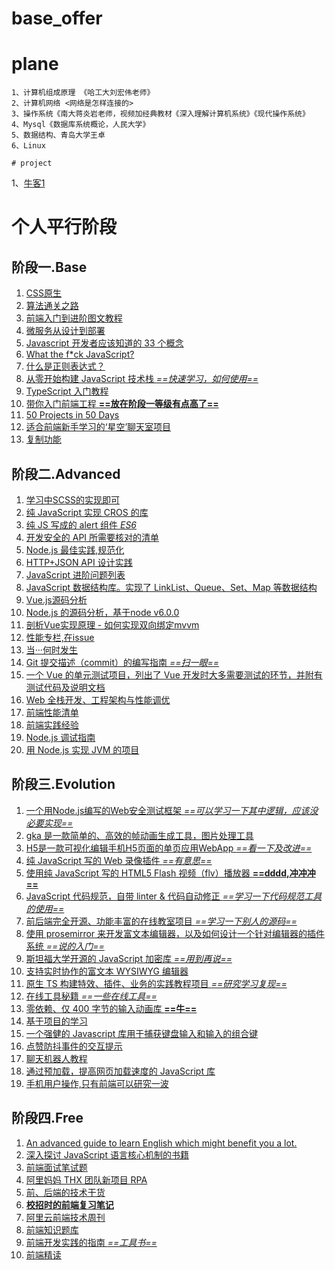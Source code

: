 <!--
 * @Author: Merlynr
 * @Date: 2022-03-17 16:53:40
 * @LastEditTime: 2022-05-16 17:17:18
 * @LastEditors: your name
 * @Description: 
 * @FilePath: \byYourself\README.md
 * 少年强，中国强！
-->
# base_offer

# plane

```
1、计算机组成原理 《哈工大刘宏伟老师》
2、计算机网络 <网络是怎样连接的>
3、操作系统《南大蒋炎岩老师，视频加经典教材《深入理解计算机系统》《现代操作系统》
4、Mysql《数据库系统概论，人民大学》
5、数据结构、青岛大学王卓
6、Linux

# project
```
1、[牛客1](https://www.nowcoder.com/discuss/203141?type=1)

# 个人平行阶段

## 阶段一.Base

1. [CSS原生](https://github.com/adamschwartz/magic-of-css)
2. [算法通关之路](https://github.com/azl397985856/leetcode)
3. [前端入门到进阶图文教程](https://github.com/qianguyihao/Web)
4. [微服务从设计到部署](https://docshome.gitbook.io/microservices/)
5. [ Javascript 开发者应该知道的 33 个概念](https://github.com/leonardomso/33-js-concepts)
6. [What the f*ck JavaScript?](https://github.com/denysdovhan/wtfjs)
7. [什么是正则表达式？](https://github.com/ziishaned/learn-regex)
8. [从零开始构建 JavaScript 技术栈 *==快速学习，如何使用==*](https://github.com/xitu/js-stack-from-scratch#%E7%9B%AE%E5%BD%95)
9. [TypeScript 入门教程](https://github.com/xcatliu/typescript-tutorial)
10. [带你入门前端工程 **==放在阶段一等级有点高了==**](https://github.com/woai3c/introduction-to-front-end-engineering)
11. [50 Projects in 50 Days](https://github.com/bradtraversy/50projects50days)
12. [适合前端新手学习的‘星空’聊天室项目](https://github.com/genaller/genal-chat)
13. [复制功能](https://github.com/zenorocha/clipboard.js)

## 阶段二.Advanced
1. [学习中SCSS的实现即可](https://github.com/miniMAC/magic)
2. [纯 JavaScript 实现 CROS 的库](https://github.com/jpillora/xdomain)
3. [纯 JS 写成的 alert 组件 *ES6*](https://github.com/t4t5/sweetalert)
4. [开发安全的 API 所需要核对的清单](https://github.com/shieldfy/API-Security-Checklist/blob/master/README-zh.md)
5. [Node.js 最佳实践,规范化](https://github.com/goldbergyoni/nodebestpractices/blob/master/README.chinese.md)
6. [HTTP+JSON API 设计实践](https://github.com/interagent/http-api-design)
7. [JavaScript 进阶问题列表](https://github.com/lydiahallie/javascript-questions)
8. [ JavaScript 数据结构库。实现了 LinkList、Queue、Set、Map 等数据结构](https://github.com/ZLY201/js-sdsl)
9. [Vue.js源码分析](https://github.com/answershuto/learnVue)
10. [Node.js 的源码分析，基于node v6.0.0](https://github.com/yjhjstz/deep-into-node)
11. [剖析Vue实现原理 - 如何实现双向绑定mvvm](https://github.com/DMQ/mvvm)
12. [性能专栏,在issue](https://github.com/barretlee/performance-column)
13. [当···何时发生](https://github.com/skyline75489/what-happens-when-zh_CN)
14. [Git 提交描述（commit）的编写指南 *==扫一眼==*](https://github.com/RomuloOliveira/commit-messages-guide/blob/master/README_zh-CN.md)
15. [一个 Vue 的单元测试项目，列出了 Vue 开发时大多需要测试的环节，并附有测试代码及说明文档](https://github.com/holylovelqq/vue-unit-test-with-jest)
16. [Web 全栈开发、工程架构与性能调优](https://github.com/wx-chevalier/Web-Series)
17. [前端性能清单](https://github.com/thedaviddias/Front-End-Performance-Checklist)
18. [前端实践经验](https://github.com/DDFE/DDFE-blog)
19. [Node.js 调试指南](https://github.com/nswbmw/node-in-debugging)
20. [用 Node.js 实现 JVM 的项目](https://github.com/YaroslavGaponov/node-jvm)

## 阶段三.Evolution
1. [一个用Node.js编写的Web安全测试框架 *==可以学习一下其中逻辑，应该没必要实现==*](https://github.com/zhuyingda/veneno)
2. [gka 是一款简单的、高效的帧动画生成工具，图片处理工具](https://github.com/gkajs/gka)
3. [H5是一款可视化编辑手机H5页面的单页应用WebApp *==看一下及改进==*](https://github.com/answershuto/H5)
4. [纯 JavaScript 写的 Web 录像插件 *==有意思==*](https://github.com/yaronn/GifW00t)
5. [使用纯 JavaScript 写的 HTML5 Flash 视频（flv）播放器 **==dddd,冲冲冲==**](https://github.com/bilibili/flv.js)
6. [JavaScript 代码规范，自带 linter & 代码自动修正 *==学习一下代码规范工具的使用==*](https://github.com/standard/standard/blob/master/docs/README-zhcn.md)
7. [前后端完全开源、功能丰富的在线教室项目 *==学习一下别人的源码==*](https://github.com/netless-io/flat)
8. [使用 prosemirror 来开发富文本编辑器，以及如何设计一个针对编辑器的插件系统 *==说的入门==*](https://github.com/Saul-Mirone/milkdown)
9. [斯坦福大学开源的 JavaScript 加密库 *==用到再说==*](https://github.com/bitwiseshiftleft/sjcl)
10. [支持实时协作的富文本 WYSIWYG 编辑器](https://github.com/ether/etherpad-lite)
11. [原生 TS 构建特效、插件、业务的实践教程项目 *==研究学习复现==*](https://github.com/ddzy/ts-utility-plugins)
12. [在线工具秘籍 *==一些在线工具==*](https://github.com/zhaoolee/OnlineToolsBook)
13. [零依赖、仅 400 字节的输入动画库 **==牛==**](https://github.com/camwiegert/typical)
14. [基于项目的学习](https://github.com/practical-tutorials/project-based-learning)
15. [一个强健的 Javascript 库用于捕获键盘输入和输入的组合键](https://github.com/jaywcjlove/hotkeys)
16. [点赞防抖事件的交互提示](https://github.com/Qiu800820/SuperLike)
17. [聊天机器人教程](https://github.com/lcdevelop/ChatBotCourse)
18. [通过预加载，提高网页加载速度的 JavaScript 库](https://github.com/instantpage/instant.page)
19. [手机用户操作,只有前端可以研究一波](https://github.com/clouDr-f2e/monitor)

## 阶段四.Free

1. [An advanced guide to learn English which might benefit you a lot.](https://github.com/byoungd/English-level-up-tips)
2. [深入探讨 JavaScript 语言核心机制的书籍](https://github.com/getify/You-Dont-Know-JS)
3. [前端面试笔试题](https://github.com/paddingme/Front-end-Web-Development-Interview-Question)
4. [阿里妈妈 THX 团队新项目 RPA](https://github.com/thx/RAP)
5. [前、后端的技术干货](https://github.com/halfrost/Halfrost-Field)
6. [**校招时的前端复习笔记**](https://github.com/CavsZhouyou/Front-End-Interview-Notebook)
7. [阿里云前端技术周刊](https://github.com/aliyunfe/weekly)
8. [前端知识题库](https://github.com/haizlin/fe-interview)
9. [前端开发实践的指南 *==工具书==*](https://github.com/FrontendMasters/front-end-handbook-2019)
10. [前端精读](https://github.com/ascoders/weekly)